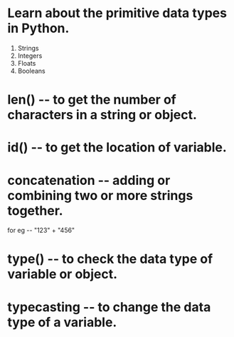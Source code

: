 # Learn about the primitive data types in Python.

1. Strings
2. Integers
3. Floats
4. Booleans


# len() -- to get the number of characters in a string or object.

# id() -- to get the location of variable.

# concatenation -- adding or combining two or more strings together.
for eg -- "123" + "456"

# type() -- to check the data type of variable or object.

# typecasting -- to change the data type of a variable.

